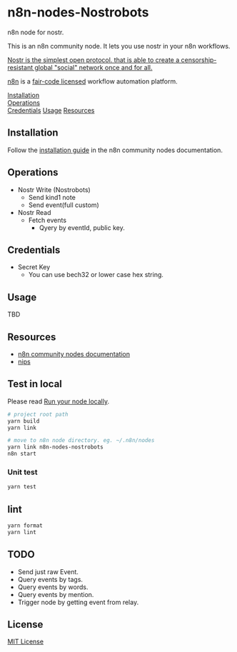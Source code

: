 # n8n-nodes-Nostrobots

n8n node for nostr.

This is an n8n community node. It lets you use nostr in your n8n workflows.

[Nostr is the simplest open protocol. that is able to create a censorship-resistant global "social" network once and for all.](https://github.com/nostr-protocol/nostr)


[n8n](https://n8n.io/) is a [fair-code licensed](https://docs.n8n.io/reference/license/) workflow automation platform.

[Installation](#installation)  
[Operations](#operations)  
[Credentials](#credentials)
[Usage](#usage)
[Resources](#resources)  

## Installation

Follow the [installation guide](https://docs.n8n.io/integrations/community-nodes/installation/) in the n8n community nodes documentation.

## Operations

- Nostr Write (Nostrobots)
  - Send kind1 note
  - Send event(full custom)
- Nostr Read
  - Fetch events
    - Qyery by eventId, public key.

## Credentials

- Secret Key
  - You can use bech32 or lower case hex string.

## Usage

TBD

## Resources

* [n8n community nodes documentation](https://docs.n8n.io/integrations/community-nodes/)
* [nips](https://github.com/nostr-protocol/nips#nips)


## Test in local

Please read [Run your node locally](https://docs.n8n.io/integrations/creating-nodes/test/run-node-locally/#run-your-node-locally).

``` sh
# project root path
yarn build
yarn link

# move to n8n node directory. eg. ~/.n8n/nodes
yarn link n8n-nodes-nostrobots
n8n start
```

### Unit test

``` sh
yarn test
```

## lint

``` sh
yarn format
yarn lint
```

## TODO

- Send just raw Event.
- Query events by tags.
- Query events by words.
- Query events by mention.
- Trigger node by getting event from relay.


## License

[MIT License](LICENSE.md)
